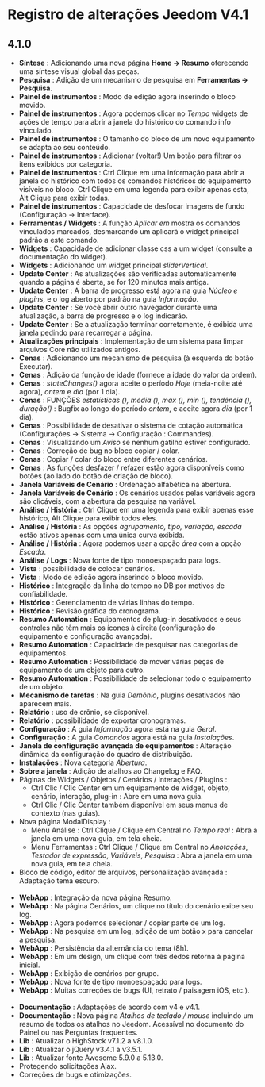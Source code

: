 # Registro de alterações Jeedom V4.1

## 4.1.0

- **Síntese** : Adicionando uma nova página **Home → Resumo** oferecendo uma síntese visual global das peças.
- **Pesquisa** : Adição de um mecanismo de pesquisa em **Ferramentas → Pesquisa**.
- **Painel de instrumentos** : Modo de edição agora inserindo o bloco movido.
- **Painel de instrumentos** : Agora podemos clicar no *Tempo* widgets de ações de tempo para abrir a janela do histórico do comando info vinculado.
- **Painel de instrumentos** : O tamanho do bloco de um novo equipamento se adapta ao seu conteúdo.
- **Painel de instrumentos** : Adicionar (voltar!) Um botão para filtrar os itens exibidos por categoria.
- **Painel de instrumentos** : Ctrl Clique em uma informação para abrir a janela do histórico com todos os comandos históricos do equipamento visíveis no bloco. Ctrl Clique em uma legenda para exibir apenas esta, Alt Clique para exibir todas.
- **Painel de instrumentos** : Capacidade de desfocar imagens de fundo (Configuração -> Interface).
- **Ferramentas / Widgets** : A função *Aplicar em* mostra os comandos vinculados marcados, desmarcando um aplicará o widget principal padrão a este comando.
- **Widgets** : Capacidade de adicionar classe css a um widget (consulte a documentação do widget).
- **Widgets** : Adicionando um widget principal *sliderVertical*.
- **Update Center** : As atualizações são verificadas automaticamente quando a página é aberta, se for 120 minutos mais antiga.
- **Update Center** : A barra de progresso está agora na guia *Núcleo e plugins*, e o log aberto por padrão na guia *Informação*.
- **Update Center** : Se você abrir outro navegador durante uma atualização, a barra de progresso e o log indicarão.
- **Update Center** : Se a atualização terminar corretamente, é exibida uma janela pedindo para recarregar a página.
- **Atualizações principais** : Implementação de um sistema para limpar arquivos Core não utilizados antigos.
- **Cenas** : Adicionando um mecanismo de pesquisa (à esquerda do botão Executar).
- **Cenas** : Adição da função de idade (fornece a idade do valor da ordem).
- **Cenas** : *stateChanges()* agora aceite o período *Hoje* (meia-noite até agora), *ontem* e *dia* (por 1 dia).
- **Cenas** : FUNÇÕES *estatísticas (), média (), max (), min (), tendência (), duração()* : Bugfix ao longo do período *ontem*, e aceite agora *dia* (por 1 dia).
- **Cenas** : Possibilidade de desativar o sistema de cotação automática (Configurações → Sistema → Configuração : Commandes).
- **Cenas** : Visualizando um *Aviso* se nenhum gatilho estiver configurado.
- **Cenas** : Correção de bug no bloco copiar / colar.
- **Cenas** : Copiar / colar do bloco entre diferentes cenários.
- **Cenas** : As funções desfazer / refazer estão agora disponíveis como botões (ao lado do botão de criação de bloco).
- **Janela Variáveis de Cenário** : Ordenação alfabética na abertura.
- **Janela Variáveis de Cenário** : Os cenários usados pelas variáveis agora são clicáveis, com a abertura da pesquisa na variável.
- **Análise / História** : Ctrl Clique em uma legenda para exibir apenas esse histórico, Alt Clique para exibir todos eles.
- **Análise / História** : As opções *agrupamento, tipo, variação, escada* estão ativos apenas com uma única curva exibida.
- **Análise / História** : Agora podemos usar a opção *área* com a opção *Escada*.
- **Análise / Logs** : Nova fonte de tipo monoespaçado para logs.
- **Vista** : possibilidade de colocar cenários.
- **Vista** : Modo de edição agora inserindo o bloco movido.
- **Histórico** : Integração da linha do tempo no DB por motivos de confiabilidade.
- **Histórico** : Gerenciamento de várias linhas do tempo.
- **Histórico** : Revisão gráfica do cronograma.
- **Resumo Automation** : Equipamentos de plug-in desativados e seus controles não têm mais os ícones à direita (configuração do equipamento e configuração avançada).
- **Resumo Automation** : Capacidade de pesquisar nas categorias de equipamentos.
- **Resumo Automation** : Possibilidade de mover várias peças de equipamento de um objeto para outro.
- **Resumo Automation** : Possibilidade de selecionar todo o equipamento de um objeto.
- **Mecanismo de tarefas** : Na guia *Demônio*, plugins desativados não aparecem mais.
- **Relatório** : uso de crônio, se disponível.
- **Relatório** : possibilidade de exportar cronogramas.
- **Configuração** : A guia *Informação* agora está na guia *Geral*.
- **Configuração** : A guia *Comandos* agora está na guia *Instalações*.
- **Janela de configuração avançada de equipamentos** : Alteração dinâmica da configuração do quadro de distribuição.
- **Instalações** : Nova categoria *Abertura*.
- **Sobre a janela** : Adição de atalhos ao Changelog e FAQ.
- Páginas de Widgets / Objetos / Cenários / Interações / Plugins :
	- Ctrl Clic / Clic Center em um equipamento de widget, objeto, cenário, interação, plug-in : Abre em uma nova guia.
	- Ctrl Clic / Clic Center também disponível em seus menus de contexto (nas guias).
- Nova página ModalDisplay :
	- Menu Análise : Ctrl Clique / Clique em Central no *Tempo real* : Abra a janela em uma nova guia, em tela cheia.
	- Menu Ferramentas : Ctrl Clique / Clique em Central no *Anotações*, *Testador de expressão*, *Variáveis*, *Pesquisa* : Abra a janela em uma nova guia, em tela cheia.
- Bloco de código, editor de arquivos, personalização avançada : Adaptação tema escuro.<br/><br/>
- **WebApp** : Integração da nova página Resumo.
- **WebApp** : Na página Cenários, um clique no título do cenário exibe seu log.
- **WebApp** : Agora podemos selecionar / copiar parte de um log.
- **WebApp** : Na pesquisa em um log, adição de um botão x para cancelar a pesquisa.
- **WebApp** : Persistência da alternância do tema (8h).
- **WebApp** : Em um design, um clique com três dedos retorna à página inicial.
- **WebApp** : Exibição de cenários por grupo.
- **WebApp** : Nova fonte de tipo monoespaçado para logs.
- **WebApp** : Muitas correções de bugs (UI, retrato / paisagem iOS, etc.).<br/><br/>
- **Documentação** : Adaptações de acordo com v4 e v4.1.
- **Documentação** : Nova página *Atalhos de teclado / mouse* incluindo um resumo de todos os atalhos no Jeedom. Acessível no documento do Painel ou nas Perguntas frequentes.
- **Lib** : Atualizar o HighStock v7.1.2 a v8.1.0.
- **Lib** : Atualizar o jQuery v3.4.1 a v3.5.1.
- **Lib** : Atualizar fonte Awesome 5.9.0 a 5.13.0.
- Protegendo solicitações Ajax.
- Correções de bugs e otimizações.
